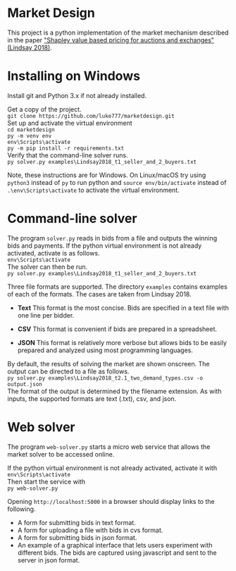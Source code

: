 # Market Design

This project is a python implementation of the market mechanism described in the paper
["Shapley value based pricing for auctions and exchanges" (Lindsay 2018)](https://doi.org/10.1016/j.geb.2017.10.020).


# Installing on Windows
Install git and Python 3.x if not already installed.

Get a copy of the project. \
`git clone https://github.com/luke777/marketdesign.git` \
Set up and activate the virtual environment \
`cd marketdesign` \
`py -m venv env` \
`env\Scripts\activate`\
`py -m pip install -r requirements.txt`\
Verify that the command-line solver runs. \
`py solver.py examples\Lindsay2018_t1_seller_and_2_buyers.txt`

Note, these instructions are for Windows.  On Linux/macOS try using `python3` instead of `py` to run python 
and `source env/bin/activate` instead of `.\env\Scripts\activate` to activate the virtual environment.

# Command-line solver
The program `solver.py` reads in bids from a file and outputs the 
winning bids and payments.  If the python virtual environment is not already activated, activate is as follows. \
`env\Scripts\activate` \
The solver can then be run.  
`py solver.py examples\Lindsay2018_t1_seller_and_2_buyers.txt`

Three file formats are supported.
The directory `examples` contains examples of each of the formats.  The cases are taken from Lindsay 2018.

- **Text**  This format is the most concise.  Bids are specified in a text file
with one line per bidder.

- **CSV** This format is convenient if bids are prepared in a spreadsheet.

- **JSON**  This format is relatively more verbose but allows bids 
to be easily prepared and analyzed using most programming languages.

By default, the results of solving the market are shown onscreen.  The output can 
be directed to a file as follows. \
`py solver.py examples\Lindsay2018_t2.1_two_demand_types.csv -o output.json` \
The format of the output is determined by the filename extension.  As with inputs, 
the supported formats are text (.txt), csv, and json.

# Web solver
The program `web-solver.py` starts a micro web service that allows the 
market solver to be accessed online.

If the python virtual environment is not already activated, activate it with
`env\Scripts\activate` \
Then start the service with \
`py web-solver.py` 

Opening `http://localhost:5000` in a browser should display links to the following. 
- A form for submitting bids in text format.
- A form for uploading a file with bids in cvs format.
- A form for submitting bids in json format.
- An example of a graphical interface that lets users experiment 
with different bids.  The bids are captured using javascript
and sent to the server in json format.

